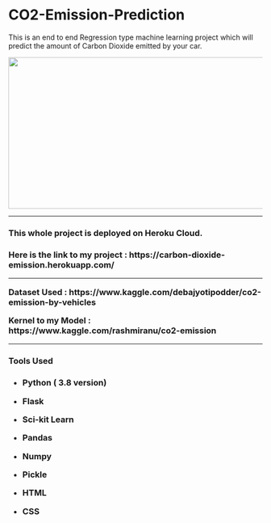# CO2-Emission-Prediction
This is an end to end Regression type machine learning project which will predict the amount of Carbon Dioxide emitted by your car. 

<img src="https://cdn.activestate.com/wp-content/uploads/2018/10/machine-learning-healthcare-blog-hero-1200x799.jpg" width="1100" height="300" />

<hr>
<h3> This whole project is deployed on Heroku Cloud. <h3>
<p> Here is the link to my project : https://carbon-dioxide-emission.herokuapp.com/ <p>
<hr>
<p> Dataset Used : https://www.kaggle.com/debajyotipodder/co2-emission-by-vehicles <p>
<p> Kernel to my Model : https://www.kaggle.com/rashmiranu/co2-emission <p>
 
 <hr>
 <h3> Tools Used <h3>
 <ul>
<li><p><b>Python ( 3.8 version)</b></p></li>
<li><p><b>Flask</b></p></li>
<li><p><b>Sci-kit Learn</b></p></li>
<li><p><b>Pandas</b></p></li>
<li><p><b>Numpy</b></p></li>
<li><p><b>Pickle</b></p></li>  
<li><p><b>HTML</b></p></li>
<li><p><b>CSS</b></p></li>
</ul>
 
